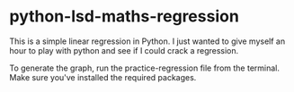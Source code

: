 # python-lsd-maths-regression

This is a simple linear regression in Python. I just wanted to give myself an hour to play with python and see if I could crack a regression.

To generate the graph, run the practice-regression file from the terminal. Make sure you've installed the required packages.
